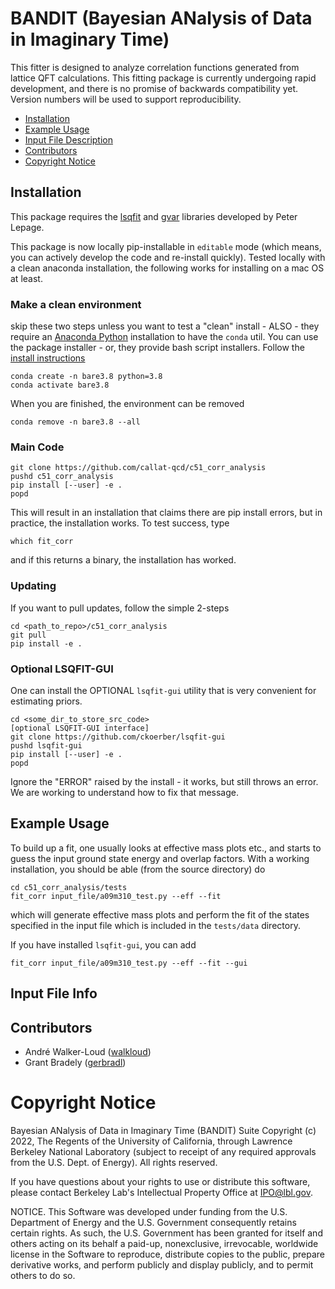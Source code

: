 # BANDIT (Bayesian ANalysis of Data in Imaginary Time)

This fitter is designed to analyze correlation functions generated from lattice QFT calculations.  This fitting package is currently undergoing rapid development, and there is no promise of backwards compatibility yet.  Version numbers will be used to support reproducibility.

- [Installation](#installation)
- [Example Usage](#example-usage)
- [Input File Description](#input-file-info)
- [Contributors](#contributors)
- [Copyright Notice](#copyright-notice)

## Installation
This package requires the [lsqfit](https://github.com/gplepage/lsqfit) and [gvar](https://github.com/gplepage/gvar) libraries developed by Peter Lepage.

This package is now locally pip-installable in `editable` mode (which means, you can actively develop the code and re-install quickly).  Tested locally with a clean anaconda installation, the following works for installing on a mac OS at least.

### Make a clean environment
skip these two steps unless you want to test a "clean" install - ALSO - they require an [Anaconda Python](https://www.anaconda.com) installation to have the `conda` util.  You can use the package installer - or, they provide bash script installers.  Follow the [install instructions](https://docs.anaconda.com/anaconda/install/mac-os/)
```
conda create -n bare3.8 python=3.8
conda activate bare3.8
```
When you are finished, the environment can be removed
```
conda remove -n bare3.8 --all
```

### Main Code
```
git clone https://github.com/callat-qcd/c51_corr_analysis
pushd c51_corr_analysis
pip install [--user] -e .
popd
```
This will result in an installation that claims there are pip install errors, but in practice, the installation works.  To test success, type
```
which fit_corr
```
and if this returns a binary, the installation has worked.

### Updating
If you want to pull updates, follow the simple 2-steps
```
cd <path_to_repo>/c51_corr_analysis
git pull
pip install -e .
```

### Optional LSQFIT-GUI
One can install the OPTIONAL `lsqfit-gui` utility that is very convenient for estimating priors.
```
cd <some_dir_to_store_src_code>
[optional LSQFIT-GUI interface]
git clone https://github.com/ckoerber/lsqfit-gui
pushd lsqfit-gui
pip install [--user] -e .
popd
```
Ignore the "ERROR" raised by the install - it works, but still throws an error.  We are working to understand how to fix that message.

## Example Usage

To build up a fit, one usually looks at effective mass plots etc., and starts to guess the input ground state energy and overlap factors.  With a working installation, you should be able (from the source directory) do
```
cd c51_corr_analysis/tests
fit_corr input_file/a09m310_test.py --eff --fit
```
which will generate effective mass plots and perform the fit of the states specified in the input file which is included in the `tests/data` directory.

If you have installed `lsqfit-gui`, you can add
```
fit_corr input_file/a09m310_test.py --eff --fit --gui
```


## Input File Info


## Contributors

- André Walker-Loud ([walkloud](https://github.com/walkloud))
- Grant Bradely ([gerbradl](https://github.com/gerbradl))

# Copyright Notice


Bayesian ANalysis of Data in Imaginary Time (BANDIT) Suite
Copyright (c) 2022, The Regents of the University of California, through
Lawrence Berkeley National Laboratory (subject to receipt of any required
approvals from the U.S. Dept. of Energy). All rights reserved.

If you have questions about your rights to use or distribute this software,
please contact Berkeley Lab's Intellectual Property Office at
IPO@lbl.gov.

NOTICE.  This Software was developed under funding from the U.S. Department
of Energy and the U.S. Government consequently retains certain rights.  As
such, the U.S. Government has been granted for itself and others acting on
its behalf a paid-up, nonexclusive, irrevocable, worldwide license in the
Software to reproduce, distribute copies to the public, prepare derivative
works, and perform publicly and display publicly, and to permit others to do so.
